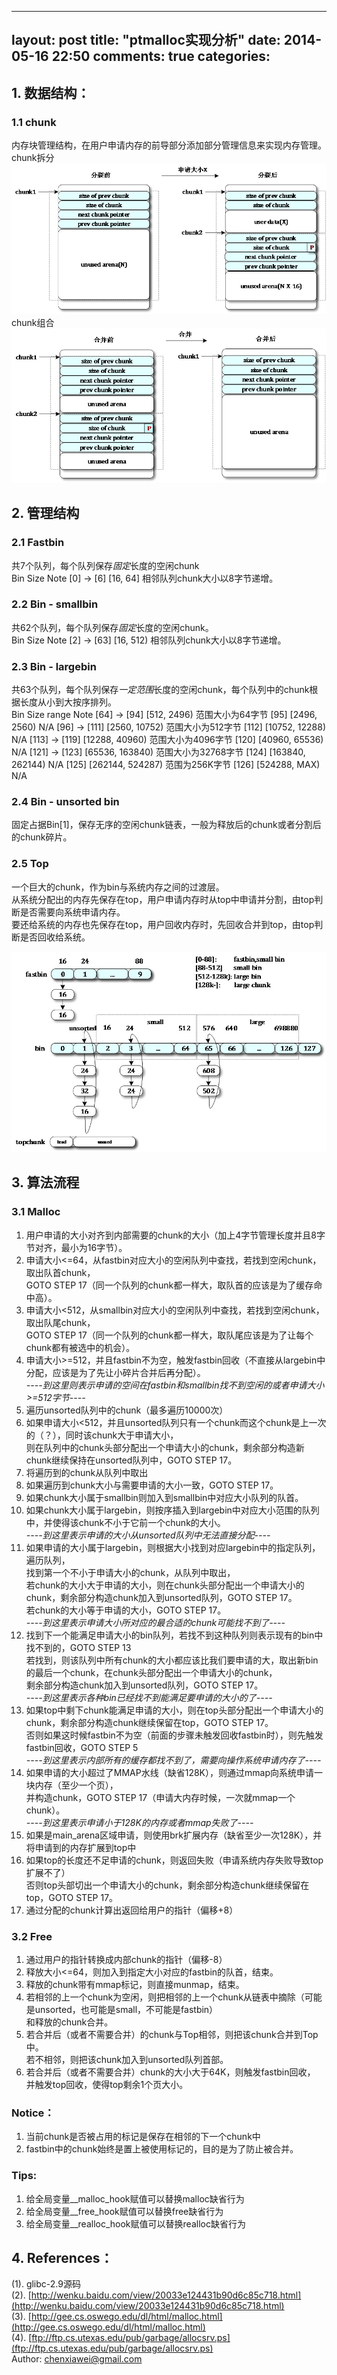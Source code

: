
---
layout: post
title: "ptmalloc实现分析"
date: 2014-05-16 22:50
comments: true
categories: 
---

## 1. 数据结构：
### 1.1 chunk
内存块管理结构，在用户申请内存的前导部分添加部分管理信息来实现内存管理。<br>
chunk拆分<br>
<img src="/images/chunk1.jpg" alt="chunk1" />
chunk组合<br>
<img src="/images/chunk2.jpg" alt="chunk2" />
## 2. 管理结构
### 2.1 Fastbin 
共7个队列，每个队列保存*固定*长度的空闲chunk<br>
	Bin          Size       Note
	[0] -> [6]  [16, 64]  相邻队列chunk大小以8字节递增。

### 2.2 Bin - smallbin
共62个队列，每个队列保存*固定*长度的空闲chunk。<br>
	Bin          Size       Note
	[2] -> [63]  [16, 512)  相邻队列chunk大小以8字节递增。

### 2.3 Bin - largebin
共63个队列，每个队列保存*一定范围*长度的空闲chunk，每个队列中的chunk根据长度从小到大按序排列。<br>
	Bin             Size range        Note
	[64] -> [94]    [512, 2496)       范围大小为64字节
	[95]            [2496, 2560)      N/A
	[96] -> [111]   [2560, 10752)     范围大小为512字节
	[112]           [10752, 12288)    N/A
	[113] -> [119]  [12288, 40960)    范围大小为4096字节
	[120]           [40960, 65536)    N/A
	[121] -> [123]  [65536, 163840)   范围大小为32768字节
	[124]           [163840, 262144)  N/A
	[125]           [262144, 524287)  范围为256K字节
	[126]           [524288, MAX)     N/A    

### 2.4 Bin - unsorted bin
固定占据Bin[1]，保存无序的空闲chunk链表，一般为释放后的chunk或者分割后的chunk碎片。<br>

### 2.5 Top
一个巨大的chunk，作为bin与系统内存之间的过渡层。<br>
从系统分配出的内存先保存在top，用户申请内存时从top中申请并分割，由top判断是否需要向系统申请内存。<br>
要还给系统的内存也先保存在top，用户回收内存时，先回收合并到top，由top判断是否回收给系统。<br>

<img src="/images/bin.jpg" alt="bin" />

## 3. 算法流程
### 3.1 Malloc
1.  用户申请的大小对齐到内部需要的chunk的大小（加上4字节管理长度并且8字节对齐，最小为16字节）。<br>
2.  申请大小<=64，从fastbin对应大小的空闲队列中查找，若找到空闲chunk，取出队首chunk，<br>
    GOTO STEP 17（同一个队列的chunk都一样大，取队首的应该是为了缓存命中高）。<br>
3.  申请大小<512，从smallbin对应大小的空闲队列中查找，若找到空闲chunk，取出队尾chunk，<br>
    GOTO STEP 17（同一个队列的chunk都一样大，取队尾应该是为了让每个chunk都有被选中的机会）。<br>
4.  申请大小>=512，并且fastbin不为空，触发fastbin回收（不直接从largebin中分配，应该是为了先让小碎片合并后再分配）。<br>
<i>----到这里则表示申请的空间在fastbin和smallbin找不到空闲的或者申请大小>=512字节----</i><br>
5.  遍历unsorted队列中的chunk（最多遍历10000次）<br>
6.  如果申请大小<512，并且unsorted队列只有一个chunk而这个chunk是上一次的（？），同时该chunk大于申请大小，<br>
    则在队列中的chunk头部分配出一个申请大小的chunk，剩余部分构造新chunk继续保持在unsorted队列中，GOTO STEP 17。<br>
7.  将遍历到的chunk从队列中取出<br>
8.  如果遍历到chunk大小与需要申请的大小一致，GOTO STEP 17。<br>
9.  如果chunk大小属于smallbin则加入到smallbin中对应大小队列的队首。<br>
10. 如果chunk大小属于largebin，则按序插入到largebin中对应大小范围的队列中，并使得该chunk不小于它前一个chunk的大小。<br>
<i>----到这里表示申请的大小从unsorted队列中无法直接分配----</i><br>
11. 如果申请的大小属于largebin，则根据大小找到对应largebin中的指定队列，遍历队列，<br>
    找到第一个不小于申请大小的chunk，从队列中取出，<br>
    若chunk的大小大于申请的大小，则在chunk头部分配出一个申请大小的chunk，剩余部分构造chunk加入到unsorted队列，GOTO STEP 17。<br>
    若chunk的大小等于申请的大小，GOTO STEP 17。<br>
<i>----到这里表示申请大小所对应的最合适的chunk可能找不到了----</i><br>
12. 找到下一个能满足申请大小的bin队列，若找不到这种队列则表示现有的bin中找不到的，GOTO STEP 13<br>
    若找到，则该队列中所有chunk的大小都应该比我们要申请的大，取出新bin的最后一个chunk，在chunk头部分配出一个申请大小的chunk，<br>
    剩余部分构造chunk加入到unsorted队列，GOTO STEP 17。<br>
<i>----到这里表示各种bin已经找不到能满足要申请的大小的了----</i><br>
13. 如果top中剩下chunk能满足申请的大小，则在top头部分配出一个申请大小的chunk，剩余部分构造chunk继续保留在top，GOTO STEP 17。<br>
    否则如果这时候fastbin不为空（前面的步骤未触发回收fastbin时），则先触发fastbin回收，GOTO STEP 5<br>
<i>----到这里表示内部所有的缓存都找不到了，需要向操作系统申请内存了----</i><br>
14. 如果申请的大小超过了MMAP水线（缺省128K），则通过mmap向系统申请一块内存（至少一个页），<br>
    并构造chunk，GOTO STEP 17（申请大内存时候，一次就mmap一个chunk）。<br>
<i>----到这里表示申请小于128K的内存或者mmap失败了----</i><br>
15. 如果是main_arena区域申请，则使用brk扩展内存（缺省至少一次128K），并将申请到的内存扩展到top中<br>
16. 如果top的长度还不足申请的chunk，则返回失败（申请系统内存失败导致top扩展不了） <br>
    否则top头部切出一个申请大小的chunk，剩余部分构造chunk继续保留在top，GOTO STEP 17。<br>
17. 通过分配的chunk计算出返回给用户的指针（偏移+8）<br>

### 3.2 Free
1. 通过用户的指针转换成内部chunk的指针（偏移-8）<br>
2. 释放大小<=64，则加入到指定大小对应的fastbin的队首，结束。<br>
3. 释放的chunk带有mmap标记，则直接munmap，结束。<br>
4. 若相邻的上一个chunk为空闲，则把相邻的上一个chunk从链表中摘除（可能是unsorted，也可能是small，不可能是fastbin）<br>
   和释放的chunk合并。<br>
5. 若合并后（或者不需要合并）的chunk与Top相邻，则把该chunk合并到Top中。<br>
   若不相邻，则把该chunk加入到unsorted队列首部。<br>
6. 若合并后（或者不需要合并）chunk的大小大于64K，则触发fastbin回收，<br>
   并触发top回收，使得top剩余1个页大小。<br>

### Notice：
1. 当前chunk是否被占用的标记是保存在相邻的下一个chunk中<br>
2. fastbin中的chunk始终是置上被使用标记的，目的是为了防止被合并。<br>

### Tips:
1. 给全局变量__malloc_hook赋值可以替换malloc缺省行为 <br>
2. 给全局变量__free_hook赋值可以替换free缺省行为 <br>
3. 给全局变量__realloc_hook赋值可以替换realloc缺省行为 <br>

## 4. References：
(1). glibc-2.9源码<br>
(2). [http://wenku.baidu.com/view/20033e124431b90d6c85c718.html](http://wenku.baidu.com/view/20033e124431b90d6c85c718.html)<br>
(3). [http://gee.cs.oswego.edu/dl/html/malloc.html](http://gee.cs.oswego.edu/dl/html/malloc.html)<br>
(4). [ftp://ftp.cs.utexas.edu/pub/garbage/allocsrv.ps](ftp://ftp.cs.utexas.edu/pub/garbage/allocsrv.ps)<br>
Author: chenxiawei@gmail.com<br>
